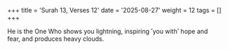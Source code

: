 +++
title = 'Surah 13, Verses 12'
date = '2025-08-27'
weight = 12
tags = []
+++

He is the One Who shows you lightning, inspiring ˹you with˺ hope and fear, and produces heavy clouds.